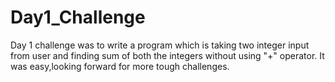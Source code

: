 # Day1_Challenge

 Day 1 challenge was to write a program which is taking two integer input from user and finding sum of both the integers without using "+" operator.
 It was easy,looking forward for more tough challenges.
